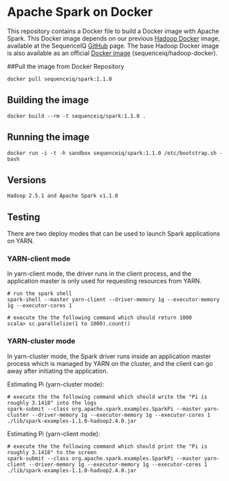 Apache Spark on Docker
==========

This repository contains a Docker file to build a Docker image with Apache Spark. This Docker image depends on our previous [Hadoop Docker](https://github.com/sequenceiq/hadoop-docker) image, available at the SequenceIQ [GitHub](https://github.com/sequenceiq) page.
The base Hadoop Docker image is also available as an official [Docker image](https://registry.hub.docker.com/u/sequenceiq/hadoop-docker/) (sequenceiq/hadoop-docker).

##Pull the image from Docker Repository
```
docker pull sequenceiq/spark:1.1.0
```

## Building the image
```
docker build --rm -t sequenceiq/spark:1.1.0 .
```

## Running the image
```
docker run -i -t -h sandbox sequenceiq/spark:1.1.0 /etc/bootstrap.sh -bash
```

## Versions
```
Hadoop 2.5.1 and Apache Spark v1.1.0
```

## Testing

There are two deploy modes that can be used to launch Spark applications on YARN. 

### YARN-client mode

In yarn-client mode, the driver runs in the client process, and the application master is only used for requesting resources from YARN.

```
# run the spark shell
spark-shell --master yarn-client --driver-memory 1g --executor-memory 1g --executor-cores 1

# execute the the following command which should return 1000
scala> sc.parallelize(1 to 1000).count()
```
### YARN-cluster mode

In yarn-cluster mode, the Spark driver runs inside an application master process which is managed by YARN on the cluster, and the client can go away after initiating the application.

Estimating Pi (yarn-cluster mode): 

```
# execute the the following command which should write the "Pi is roughly 3.1418" into the logs
spark-submit --class org.apache.spark.examples.SparkPi --master yarn-cluster --driver-memory 1g --executor-memory 1g --executor-cores 1 ./lib/spark-examples-1.1.0-hadoop2.4.0.jar
```

Estimating Pi (yarn-client mode):

```
# execute the the following command which should print the "Pi is roughly 3.1418" to the screen
spark-submit --class org.apache.spark.examples.SparkPi --master yarn-client --driver-memory 1g --executor-memory 1g --executor-cores 1 ./lib/spark-examples-1.1.0-hadoop2.4.0.jar
```
